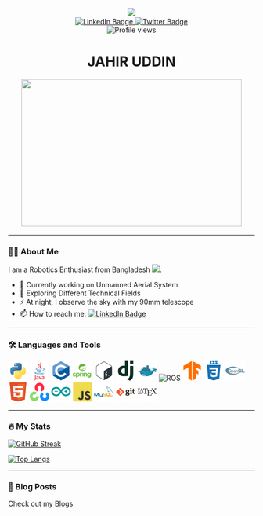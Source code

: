 <div align="center">
  <img src="https://i.pinimg.com/originals/06/51/02/0651024a0251d8eca94fa29d6c185822.gif" width="150"/>
  <div id="badges">
    <a href="https://www.linkedin.com/in/jukomol/">
      <img src="https://img.shields.io/badge/LinkedIn-blue?style=for-the-badge&logo=linkedin&logoColor=white" alt="LinkedIn Badge"/>
    </a>
    <a href="https://twitter.com/JU_Komol">
      <img src="https://img.shields.io/badge/Twitter-blue?style=for-the-badge&logo=twitter&logoColor=white" alt="Twitter Badge"/>
    </a>
  </div>
  <img src="https://komarev.com/ghpvc/?username=jukomol&style=flat-square&color=blue" alt="Profile views"/>
  <h1>JAHIR UDDIN</h1>
</div>

<div align="center">
  <img src="http://25.media.tumblr.com/76306538077414e022bf11ac7020d914/tumblr_mlsk3fyGEi1qd3rd2o1_1280.gif" width="450" height="300"/>
</div>

---

### 👨‍💻 About Me
I am a Robotics Enthusiast from Bangladesh <img src="https://media.giphy.com/media/WUlplcMpOCEmTGBtBW/giphy.gif" width="30">. 

- 🔭 Currently working on Unmanned Aerial System
- 🌱 Exploring Different Technical Fields
- ⚡ At night, I observe the sky with my 90mm telescope
- 📫 How to reach me: [![LinkedIn Badge](https://img.shields.io/badge/-jukomol-blue?style=flat&logo=Linkedin&logoColor=white)](https://www.linkedin.com/in/jukomol/)

---

### 🛠 Languages and Tools
<div>
  <img src="https://github.com/devicons/devicon/blob/master/icons/python/python-original.svg" title="Python" alt="Python" width="40" height="40"/>
  <img src="https://github.com/devicons/devicon/blob/master/icons/java/java-original-wordmark.svg" title="Java" alt="Java" width="40" height="40"/>
  <img src="https://github.com/devicons/devicon/blob/master/icons/c/c-original.svg" title="C" alt="C" width="40" height="40"/>
  <img src="https://github.com/devicons/devicon/blob/master/icons/spring/spring-original-wordmark.svg" title="Spring" alt="Spring" width="40" height="40"/>
  <img src="https://github.com/devicons/devicon/blob/master/icons/bash/bash-original.svg" title="Bash" alt="Bash" width="40" height="40"/>
  <img src="https://github.com/devicons/devicon/blob/master/icons/django/django-plain.svg" title="Django" alt="Django" width="40" height="40"/>
  <img src="https://github.com/devicons/devicon/blob/master/icons/docker/docker-original.svg" title="Docker" alt="Docker" width="40" height="40"/>
  <img src="https://upload.wikimedia.org/wikipedia/commons/thumb/b/bb/Ros_logo.svg/1280px-Ros_logo.svg.png" title="ROS" alt="ROS" width="35" height="30"/>
  <img src="https://github.com/devicons/devicon/blob/master/icons/tensorflow/tensorflow-original.svg" title="Tensorflow" alt="Tensorflow" width="40" height="40"/>
  <img src="https://github.com/devicons/devicon/blob/master/icons/css3/css3-plain-wordmark.svg" title="CSS3" alt="CSS" width="40" height="40"/>
  <img src="https://github.com/devicons/devicon/blob/master/icons/opengl/opengl-original.svg" title="OpenGL" alt="OpenGL" width="40" height="40"/>
  <img src="https://github.com/devicons/devicon/blob/master/icons/html5/html5-original.svg" title="HTML5" alt="HTML" width="40" height="40"/>
  <img src="https://github.com/devicons/devicon/blob/master/icons/opencv/opencv-original.svg" title="OpenCV" alt="OpenCV" width="40" height="40"/>
  <img src="https://github.com/devicons/devicon/blob/master/icons/arduino/arduino-original.svg" title="Arduino" alt="Arduino" width="40" height="40"/>
  <img src="https://github.com/devicons/devicon/blob/master/icons/javascript/javascript-original.svg" title="JavaScript" alt="JavaScript" width="40" height="40"/>
  <img src="https://github.com/devicons/devicon/blob/master/icons/mysql/mysql-original-wordmark.svg" title="MySQL" alt="MySQL" width="40" height="40"/>
  <img src="https://github.com/devicons/devicon/blob/master/icons/git/git-original-wordmark.svg" title="Git" alt="Git" width="40" height="40"/>
  <img src="https://github.com/devicons/devicon/blob/master/icons/latex/latex-original.svg" title="LaTeX" alt="LaTeX" width="40" height="40"/>
</div>

---

### 🔥 My Stats
[![GitHub Streak](http://github-readme-streak-stats.herokuapp.com?user=jukomol&theme=dark&background=000000)](https://git.io/streak-stats)

[![Top Langs](https://github-readme-stats.vercel.app/api/top-langs/?username=jukomol&layout=compact&theme=vision-friendly-dark)](https://github.com/anuraghazra/github-readme-stats)

---

### 📝 Blog Posts
Check out my [Blogs](https://jukomol.github.io/myblog.html)

<!-- BLOG-POST-LIST:START -->
<!-- BLOG-POST-LIST:END -->
